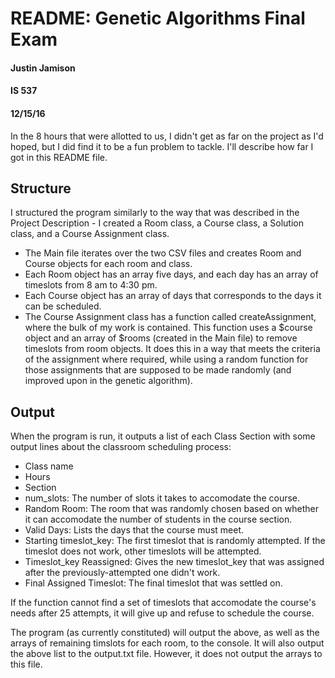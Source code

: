 # README: Genetic Algorithms Final Exam
#### Justin Jamison
#### IS 537
#### 12/15/16

In the 8 hours that were allotted to us, I didn't get as far on the project as I'd hoped, but I did find it to be a fun problem to tackle. I'll describe how far I got in this README file.

## Structure

I structured the program similarly to the way that was described in the Project Description - I created a Room class, a Course class, a Solution class, and a Course Assignment class. 

* The Main file iterates over the two CSV files and creates Room and Course objects for each room and class. 
* Each Room object has an array five days, and each day has an array of timeslots from 8 am to 4:30 pm.
* Each Course object has an array of days that corresponds to the days it can be scheduled.
* The Course Assignment class has a function called createAssignment, where the bulk of my work is contained. This function uses a $course object and an array of $rooms (created in the Main file) to remove timeslots from room objects. It does this in a way that meets the criteria of the assignment where required, while using a random function for those assignments that are supposed to be made randomly (and improved upon in the genetic algorithm).

## Output

When the program is run, it outputs a list of each Class Section with some output lines about the classroom scheduling process:

* Class name
* Hours
* Section
* num_slots: The number of slots it takes to accomodate the course.
* Random Room: The room that was randomly chosen based on whether it can accomodate the number of students in the course section.
* Valid Days: Lists the days that the course must meet.
* Starting timeslot_key: The first timeslot that is randomly attempted. If the timeslot does not work, other timeslots will be attempted.
* Timeslot_key Reassigned: Gives the new timeslot_key that was assigned after the previously-attempted one didn't work.
* Final Assigned Timeslot: The final timeslot that was settled on.

If the function cannot find a set of timeslots that accomodate the course's needs after 25 attempts, it will give up and refuse to schedule the course.

The program (as currently constituted) will output the above, as well as the arrays of remaining timslots for each room, to the console. It will also output the above list to the output.txt file. However, it does not output the arrays to this file.